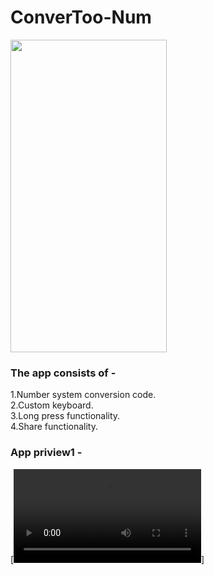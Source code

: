 # ConverToo-Num
<img src="https://user-images.githubusercontent.com/66179464/114353534-c5b99c80-9b8a-11eb-9692-0d7c7400b91e.jpeg" width="250" height="500" /></br>

### The app consists of -
  1.Number system conversion code.</br>
  2.Custom keyboard.</br>
  3.Long press functionality.</br>
  4.Share functionality.</br>
### App priview1 -
[![watch the video](https://user-images.githubusercontent.com/66179464/114356263-06ff7b80-9b8e-11eb-8368-d435711d8b1a.mp4)]
